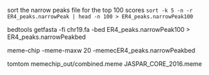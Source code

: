 sort the narrow peaks file for the top 100 scores
`sort -k 5 -n -r ER4_peaks.narrowPeak | head -n 100 > ER4_peaks.narrowPeak100`

bedtools getfasta -fi chr19.fa -bed ER4_peaks.narrowPeak100 > ER4_peaks.narrowPeakbed

meme-chip -meme-maxw 20 -memecER4_peaks.narrowPeakbed

tomtom memechip_out/combined.meme JASPAR_CORE_2016.meme